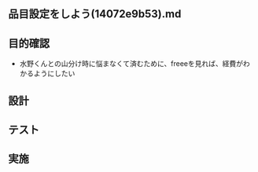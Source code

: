 品目設定をしよう(14072e9b53).md
---

## 目的確認
- 水野くんとの山分け時に悩まなくて済むために、freeeを見れば、経費がわかるようにしたい

## 設計
## テスト
## 実施
